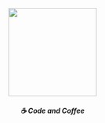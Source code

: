 <div align="center">
<img loading="lazy" height="180em" src="https://github-readme-stats.vercel.app/api/top-langs/?username=gadfaria&layout=compact&langs_count=7&theme=dracula"/>
</div>
<h5 align="center">
  ☕ Code and Coffee
</h5>



<!--
**gadfaria/gadfaria** is a ✨ _special_ ✨ repository because its `README.md` (this file) appears on your GitHub profile.

Here are some ideas to get you started:

- 🔭 I’m currently working on ...
- 🌱 I’m currently learning ...
- 👯 I’m looking to collaborate on ...
- 🤔 I’m looking for help with ...
- 💬 Ask me about ...
- 📫 How to reach me: ...
- 😄 Pronouns: ...
- ⚡ Fun fact: ...
-->
